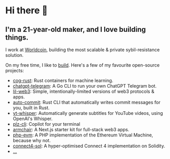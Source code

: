 # Hi there 👋

## I'm a 21-year-old maker, and I love building things.

I work at [Worldcoin](https://worldcoin.org/), building the most scalable & private sybil-resistance solution.

On my free time, I like to [build](https://miguel.build). Here's a few of my favourite open-source projects:

- [cog-rust](https://github.com/m1guelpf/cog-rust): Rust containers for machine learning.
- [chatgpt-telegram](https://github.com/m1guelpf/chatgpt-telegram): A Go CLI to run your own ChatGPT Telegram bot.
- [lil-web3](https://github.com/m1guelpf/lil-web3): Simple, intentionally-limited versions of web3 protocols & apps.
- [auto-commit](https://github.com/m1guelpf/auto-commit): Rust CLI that automatically writes commit messages for you, built in Rust.
- [yt-whisper](https://github.com/m1guelpf/yt-whisper): Automatically generate subtitles for YouTube videos, using OpenAI's Whisper.
- [plz-cli](https://github.com/m1guelpf/plz-cli): Copilot for your terminal
- [armchair](https://github.com/m1guelpf/armchair): A Next.js starter kit for full-stack web3 apps.
- [php-evm](https://github.com/m1guelpf/php-evm): A PHP implementation of the Ethereum Virtual Machine, because why not.
- [connect4-sol](https://github.com/m1guelpf/connect4-sol): A hyper-optimised Connect 4 implementation on Solidity.
- [...](https://miguel.build/)
